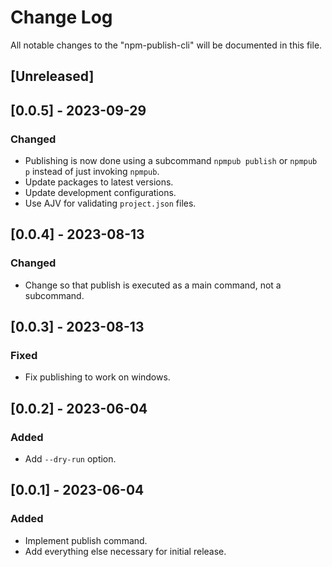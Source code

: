 # Change Log

All notable changes to the "npm-publish-cli" will be documented in this file.

## [Unreleased]

## [0.0.5] - 2023-09-29

### Changed

- Publishing is now done using a subcommand `npmpub publish` or `npmpub p` instead of just invoking `npmpub`.
- Update packages to latest versions.
- Update development configurations.
- Use AJV for validating `project.json` files.

## [0.0.4] - 2023-08-13

### Changed

- Change so that publish is executed as a main command, not a subcommand.

## [0.0.3] - 2023-08-13

### Fixed

- Fix publishing to work on windows.

## [0.0.2] - 2023-06-04

### Added

- Add `--dry-run` option.

## [0.0.1] - 2023-06-04

### Added

- Implement publish command.
- Add everything else necessary for initial release.

<!--
See: https://common-changelog.org/

## [0.0.1] - 2023-01-01

### Changed

### Added

### Removed

### Fixed
-->
